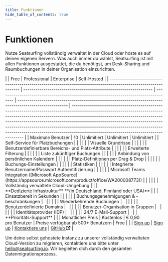 ```yaml
---
title: Funktionen
hide_table_of_contents: true
---
```


# Funktionen

Nutze Seatsurfing vollständig verwaltet in der Cloud oder hoste es auf deinen eigenen Servern. Was auch immer du wählst, Seatsurfing ist mit allen Funktionen ausgestattet, die du benötigst, um Desk-Sharing und Raumbuchungen in deiner Organisation einzurichten.

<div class="feature-table">
|                                                                                                                 | Free                                                             | Professional                                                                          | Enterprise                                                                                              | Self-Hosted                                                                                                                                                                                                                                                                                                                                                                                                                                                  |
| --------------------------------------------------------------------------------------------------------------- | ---------------------------------------------------------------- | ------------------------------------------------------------------------------------- | ------------------------------------------------------------------------------------------------------- | ------------------------------------------------------------------------------------------------------------------------------------------------------------------------------------------------------------------------------------------------------------------------------------------------------------------------------------------------------------------------------------------------------------------------------------------------------------ |
| Maximale Benutzer                                                                                               | 10                                                               | Unlimitiert                                                                           | Unlimitiert                                                                                             | Unlimitiert                                                                                                                                                                                                                                                                                                                                                                                                                                                  |
| Self-Service für Platzbuchungen                                                                                 | <span class="blue-dot"></span>                                   | <span class="blue-dot"></span>                                                        | <span class="blue-dot"></span>                                                                          | <span class="blue-dot"></span>                                                                                                                                                                                                                                                                                                                                                                                                                               |
| Visuelle Grundrisse                                                                                             | <span class="blue-dot"></span>                                   | <span class="blue-dot"></span>                                                        | <span class="blue-dot"></span>                                                                          | <span class="blue-dot"></span>                                                                                                                                                                                                                                                                                                                                                                                                                               |
| Benutzerdefinierbare Bereichs- und Platz-Attribute                                                              | <span class="blue-dot"></span>                                   | <span class="blue-dot"></span>                                                        | <span class="blue-dot"></span>                                                                          | <span class="blue-dot"></span>                                                                                                                                                                                                                                                                                                                                                                                                                               |
| Erweiterte Filterung                                                                                            | <span class="blue-dot"></span>                                   | <span class="blue-dot"></span>                                                        | <span class="blue-dot"></span>                                                                          | <span class="blue-dot"></span>                                                                                                                                                                                                                                                                                                                                                                                                                               |
| Liste zukünftiger Buchungen                                                                                     | <span class="blue-dot"></span>                                   | <span class="blue-dot"></span>                                                        | <span class="blue-dot"></span>                                                                          | <span class="blue-dot"></span>                                                                                                                                                                                                                                                                                                                                                                                                                               |
| Anbindung von persönlichen Kalendern                                                                            | <span class="blue-dot"></span>                                   | <span class="blue-dot"></span>                                                        | <span class="blue-dot"></span>                                                                          | <span class="blue-dot"></span>                                                                                                                                                                                                                                                                                                                                                                                                                               |
| Platz-Definitionen per Drag & Drop                                                                              | <span class="blue-dot"></span>                                   | <span class="blue-dot"></span>                                                        | <span class="blue-dot"></span>                                                                          | <span class="blue-dot"></span>                                                                                                                                                                                                                                                                                                                                                                                                                               |
| Buchungs-Einstellungen                                                                                          | <span class="blue-dot"></span>                                   | <span class="blue-dot"></span>                                                        | <span class="blue-dot"></span>                                                                          | <span class="blue-dot"></span>                                                                                                                                                                                                                                                                                                                                                                                                                               |
| Statistiken                                                                                                     | <span class="blue-dot"></span>                                   | <span class="blue-dot"></span>                                                        | <span class="blue-dot"></span>                                                                          | <span class="blue-dot"></span>                                                                                                                                                                                                                                                                                                                                                                                                                               |
| Integrierte Benutzername/Passwort Authentifizierung                                                             | <span class="blue-dot"></span>                                   | <span class="blue-dot"></span>                                                        | <span class="blue-dot"></span>                                                                          | <span class="blue-dot"></span>                                                                                                                                                                                                                                                                                                                                                                                                                               |
| Microsoft Teams Integration ([Microsoft AppSource](https://appsource.microsoft.com/product/office/WA200008773)) | <span class="blue-dot"></span>                                   | <span class="blue-dot"></span>                                                        | <span class="blue-dot"></span>                                                                          |                                                                                                                                                                                                                                                                                                                                                                                                                                                              |
| Vollständig verwaltete Cloud-Umgebung                                                                           | <span class="blue-dot"></span>                                   | <span class="blue-dot"></span>                                                        | <span class="blue-dot"></span><br/>**Dedizierte Infrastruktur** **(in Deutschland, Finnland oder USA)** |                                                                                                                                                                                                                                                                                                                                                                                                                                                              |
| Einsatzbereit in Sekunden                                                                                       | <span class="blue-dot"></span>                                   | <span class="blue-dot"></span>                                                        |                                                                                                         |                                                                                                                                                                                                                                                                                                                                                                                                                                                              |
| Buchungsgenehmigungen & -beschränkungen                                                                         |                                                                  | <span class="blue-dot"></span>                                                        | <span class="blue-dot"></span>                                                                          | <span class="blue-dot"></span>                                                                                                                                                                                                                                                                                                                                                                                                                               |
| Wiederkehrende Buchungen                                                                                        |                                                                  | <span class="blue-dot"></span>                                                        | <span class="blue-dot"></span>                                                                          | <span class="blue-dot"></span>                                                                                                                                                                                                                                                                                                                                                                                                                               |
| Benutzerdefinierte Domains                                                                                      |                                                                  | <span class="blue-dot"></span>                                                        | <span class="blue-dot"></span>                                                                          | <span class="blue-dot"></span>                                                                                                                                                                                                                                                                                                                                                                                                                               |
| Benutzer-Organisation in Gruppen                                                                                |                                                                  | <span class="blue-dot"></span>                                                        | <span class="blue-dot"></span>                                                                          | <span class="blue-dot"></span>                                                                                                                                                                                                                                                                                                                                                                                                                               |
| Identitätsprovider (IDP)                                                                                        |                                                                  | <span class="blue-dot"></span>                                                        | <span class="blue-dot"></span>                                                                          | <span class="blue-dot"></span>                                                                                                                                                                                                                                                                                                                                                                                                                               |
| 24/7 E-Mail-Support                                                                                             |                                                                  | <span class="blue-dot"></span>                                                        | <span class="blue-dot"></span><br/>**Prioritäts-Support**                                               |                                                                                                                                                                                                                                                                                                                                                                                                                                                              |
| Monatlicher Preis                                                                                               | Kostenlos                                                        | € 0,90<br />pro Benutzer                                                              | Preise verfügbar ab 500+ Benutzern                                                                      | Free                                                                                                                                                                                                                                                                                                                                                                                                                                                         |
|                                                                                                                 | <a href="/de/sign-up" class="button button--primary">Sign up</a> | <a href="/de/sign-up?paid" class="button button--primary button-gradient">Sign up</a> | <a href="mailto:hello@seatsurfing.io" class="button button--primary">Kontaktiere uns</a>                | <a href="https://github.com/seatsurfing/seatsurfing" target="_blank" class="button button--secondary">GitHub <svg width="13.5" height="13.5" aria-hidden="true" viewBox="0 0 24 24" class="iconExternalLink_node_modules-@docusaurus-theme-classic-lib-theme-Icon-ExternalLink-styles-module"><path fill="currentColor" d="M21 13v10h-21v-19h12v2h-10v15h17v-8h2zm3-12h-10.988l4.035 4-6.977 7.07 2.828 2.828 6.977-7.07 4.125 4.172v-11z"></path></svg></a> |
</div>

Um deine selbst gehostete Instanz zu unserer vollständig verwalteten Cloud-Version zu migrieren, kontaktiere uns bitte unter hello@seatsurfing.io. Wir begleiten dich durch den gesamten Datenmigrationsprozess.
